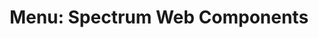 ---
layout: examples.njk
title: 'Menu: Spectrum Web Components'
displayName: Menu
componentName: menu
tags:
  - component-examples
---
